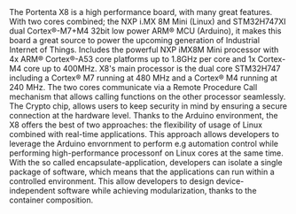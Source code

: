 <FeatureDescription>
  The Portenta X8 is a high performance board, with many great features. With two cores combined; the NXP i.MX 8M Mini (Linux) and STM32H747XI dual Cortex®-M7+M4 32bit low power ARM® MCU (Arduino), it makes this board a great source to power the upcoming generation of Industrial Internet of Things.
</FeatureDescription>

<FeatureList>
  <Feature title="NXP iMX8M" image="core">
    Includes the powerful NXP iMX8M Mini processor with 4x ARM® Cortex®-A53 core platforms up to 1.8GHz per core and 1x Cortex-M4 core up to 400MHz. 
    <FeatureLink title="Datasheet" url="https://www.cs.hs-rm.de/~kaiser/2121_aos/pdfs/cortexa53.pdf" download blank/>
  </Feature>

  <Feature title="STM32H747XI dual Cortex®-M7+M4 32bit low power Arm® MCU" image="mcu">
    X8's main processor is the dual core STM32H747 including a Cortex® M7 running at 480 MHz and a Cortex® M4 running at 240 MHz. The two cores communicate via a Remote Procedure Call mechanism that allows calling functions on the other processor seamlessly.
    <FeatureLink title="Datasheet" url="https://content.arduino.cc/assets/Arduino-Portenta-H7_Datasheet_stm32h747xi.pdf" download/>
  </Feature>

  <Feature title="NXP SE050C2" image="crypto-chip">
    The Crypto chip, allows users to keep security in mind by ensuring a secure connection at the hardware level.
    <FeatureLink title="Datasheet" url="https://www.nxp.com/docs/en/data-sheet/SE050-DATASHEET.pdf" download blank/>
  </Feature>

  <Feature title="Real-time applications" image="communication">
    Thanks to the Arduino environment, the X8 offers the best of two approaches: the flexibility of usage of Linux combined with real-time applications. This approach allows developers to leverage the Arduino envornment to perform e.g automation control while performing high-performance processonf on Linux cores at the same time. 
  </Feature>

  <Feature title="Containerizing system" image="configurability">
    With the so called encapsulate-application, developers can isolate a single package of software, which means that the applications can run within a controlled environment. This allow developers to design device-independent software while achieving modularization, thanks to the container composition.  
  </Feature>
</FeatureList>
